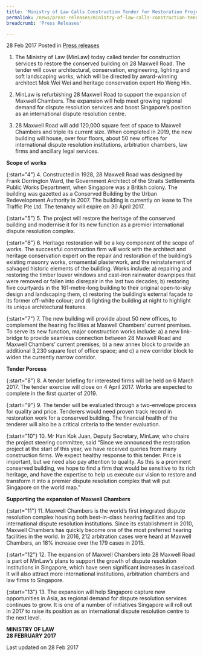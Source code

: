 ```yaml
---
title: 'Ministry of Law Calls Construction Tender for Restoration Project'
permalink: /news/press-releases/ministry-of-law-calls-construction-tender-for-restoration-projec/
breadcrumb: 'Press Releases'

---
```



28 Feb 2017 Posted in [Press releases](/news/press-releases)

1. The Ministry of Law (MinLaw) today called tender for construction services to restore the conserved building on 28 Maxwell Road. The tender will cover architectural, conservation, engineering, lighting and soft landscaping works, which will be directed by award-winning architect Mok Wei Wei and heritage conservation expert Ho Weng Hin.  

2. MinLaw is refurbishing 28 Maxwell Road to support the expansion of Maxwell Chambers. The expansion will help meet growing regional demand for dispute resolution services and boost Singapore’s position as an international dispute resolution centre.

3. 28 Maxwell Road will add 120,000 square feet of space to Maxwell Chambers and triple its current size. When completed in 2019, the new building will house, over four floors, about 50 new offices for international dispute resolution institutions, arbitration chambers, law firms and ancillary legal services.

**Scope of works**

{:start="4"}
4. Constructed in 1928, 28 Maxwell Road was designed by Frank Dorrington Ward, the Government Architect of the Straits Settlements Public Works Department, when Singapore was a British colony. The building was gazetted as a Conserved Building by the Urban Redevelopment Authority in 2007. The building is currently on lease to The Traffic Pte Ltd. The tenancy will expire on 30 April 2017.

{:start="5"}
5. The project will restore the heritage of the conserved building and modernise it for its new function as a premier international dispute resolution complex.

{:start="6"}
6. Heritage restoration will be a key component of the scope of works. The successful construction firm will work with the architect and heritage conservation expert on the repair and restoration of the building’s existing masonry works, ornamental plasterwork, and the reinstatement of salvaged historic elements of the building. Works include: a) repairing and restoring the timber louver windows and cast-iron rainwater downpipes that were removed or fallen into disrepair in the last two decades; b) restoring five courtyards in the 161-metre-long building to their original open-to-sky design and landscaping them, c) restoring the building’s external façade to its former off-white colour; and d) lighting the building at night to highlight its unique architectural features.

{:start="7"}
7. The new building will provide about 50 new offices, to complement the hearing facilities at Maxwell Chambers’ current premises. To serve its new function, major construction works include: a) a new link-bridge to provide seamless connection between 28 Maxwell Road and Maxwell Chambers’ current premises; b) a new annex block to provide an additional 3,230 square feet of office space; and c) a new corridor block to widen the currently narrow corridor.

**Tender Porcess**

{:start="8"}
8. A tender briefing for interested firms will be held on 6 March 2017. The tender exercise will close on 4 April 2017. Works are expected to complete in the first quarter of 2019.

{:start="9"}
9. The tender will be evaluated through a two-envelope process for quality and price. Tenderers would need proven track record in restoration work for a conserved building. The financial health of the tenderer will also be a critical criteria to the tender evaluation.

{:start="10"}
10. Mr Han Kok Juan, Deputy Secretary, MinLaw, who chairs the project steering committee, said “Since we announced the restoration project at the start of this year, we have received queries from many construction firms. We expect healthy response to this tender. Price is important, but we need also pay attention to quality. As this is a prominent conserved building, we hope to find a firm that would be sensitive to its rich heritage, and have the expertise to help us execute our vision to restore and transform it into a premier dispute resolution complex that will put Singapore on the world map.”

**Supporting the expansion of Maxwell Chambers**

{:start="11"}
11. Maxwell Chambers is the world’s first integrated dispute resolution complex housing both best-in-class hearing facilities and top international dispute resolution institutions. Since its establishment in 2010, Maxwell Chambers has quickly become one of the most preferred hearing facilities in the world. In 2016, 212 arbitration cases were heard at Maxwell Chambers, an 18% increase over the 179 cases in 2015.

 
{:start="12"}
12. The expansion of Maxwell Chambers into 28 Maxwell Road is part of MinLaw’s plans to support the growth of dispute resolution institutions in Singapore, which have seen significant increases in caseload. It will also attract more international institutions, arbitration chambers and law firms to Singapore.

 
{:start="13"}
13. The expansion will help Singapore capture new opportunities in Asia, as regional demand for dispute resolution services continues to grow. It is one of a number of initiatives Singapore will roll out in 2017 to raise its position as an international dispute resolution centre to the next level.

**MINISTRY OF LAW**  
**28 FEBRUARY 2017**

<p class="right-side-updated">Last updated on 28 Feb 2017</p>
